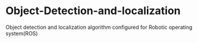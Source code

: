 # Object-Detection-and-localization
Object detection and localization algorithm configured for Robotic operating system(ROS)
